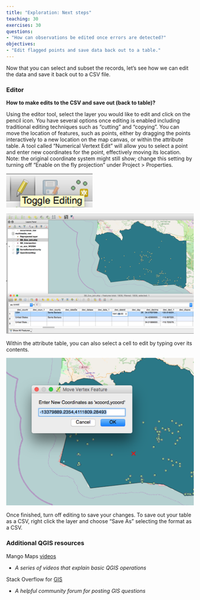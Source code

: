 ```yaml
---
title: "Exploration: Next steps"
teaching: 30
exercises: 30
questions:
- "How can observations be edited once errors are detected?"
objectives:
- "Edit flagged points and save data back out to a table."
---
```

Now that you can select and subset the records, let’s see how we can edit the data and save it back out to a CSV file. 

### Editor
**How to make edits to the CSV and save out (back to table)?**

Using the editor tool, select the layer you would like to edit and click on the pencil icon. You have several options once editing is enabled including traditional editing techniques such as “cutting” and “copying”. You can move the location of features, such as points, either by dragging the points interactively to a new location on the map canvas, or within the attribute table. A tool called “Numerical Vertext Edit” will allow you to select a point and enter new coordinates for the point, effectively moving its location. Note: the original coordinate system might still show; change this setting by turning off “Enable on the fly projection” under Project > Properties.

![Figure 1.44](https://github.com/data-lessons/QGIS-nhcdata-lesson/blob/gh-pages/fig/1.44.png)

![Figure 1.45](https://github.com/data-lessons/QGIS-nhcdata-lesson/blob/gh-pages/fig/1.45.png)

Within the attribute table, you can also select a cell to edit by typing over its contents.

![Figure 1.46](https://github.com/data-lessons/QGIS-nhcdata-lesson/blob/gh-pages/fig/1.46.png)

Once finished, turn off editing to save your changes. To save out your table as a CSV, right click the layer and choose “Save As” selecting the format as a CSV.

### Additional QGIS resources
Mango Maps [videos](http://qgis-tutorials.mangomap.com/)
- <i>A series of videos that explain basic QGIS operations</i>

Stack Overflow for [GIS](http://qgis-tutorials.mangomap.com/)
- <i>A helpful community forum for posting GIS questions</i>